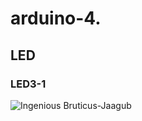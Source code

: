 # arduino-4.
## LED
### LED3-1
![Ingenious Bruticus-Jaagub](https://user-images.githubusercontent.com/125548154/231052441-d2679156-603b-4342-9249-10a3901c2e49.png)
